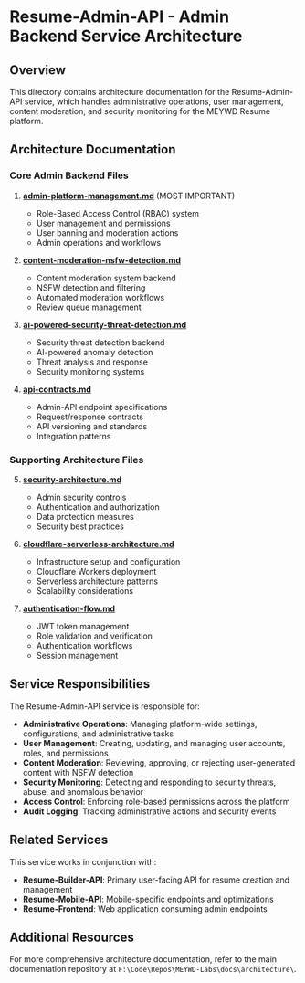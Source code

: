 # Resume-Admin-API - Admin Backend Service Architecture

## Overview

This directory contains architecture documentation for the Resume-Admin-API service, which handles administrative operations, user management, content moderation, and security monitoring for the MEYWD Resume platform.

## Architecture Documentation

### Core Admin Backend Files

1. **[admin-platform-management.md](./admin-platform-management.md)** (MOST IMPORTANT)
   - Role-Based Access Control (RBAC) system
   - User management and permissions
   - User banning and moderation actions
   - Admin operations and workflows

2. **[content-moderation-nsfw-detection.md](./content-moderation-nsfw-detection.md)**
   - Content moderation system backend
   - NSFW detection and filtering
   - Automated moderation workflows
   - Review queue management

3. **[ai-powered-security-threat-detection.md](./ai-powered-security-threat-detection.md)**
   - Security threat detection backend
   - AI-powered anomaly detection
   - Threat analysis and response
   - Security monitoring systems

4. **[api-contracts.md](./api-contracts.md)**
   - Admin-API endpoint specifications
   - Request/response contracts
   - API versioning and standards
   - Integration patterns

### Supporting Architecture Files

5. **[security-architecture.md](./security-architecture.md)**
   - Admin security controls
   - Authentication and authorization
   - Data protection measures
   - Security best practices

6. **[cloudflare-serverless-architecture.md](./cloudflare-serverless-architecture.md)**
   - Infrastructure setup and configuration
   - Cloudflare Workers deployment
   - Serverless architecture patterns
   - Scalability considerations

7. **[authentication-flow.md](./authentication-flow.md)**
   - JWT token management
   - Role validation and verification
   - Authentication workflows
   - Session management

## Service Responsibilities

The Resume-Admin-API service is responsible for:

- **Administrative Operations**: Managing platform-wide settings, configurations, and administrative tasks
- **User Management**: Creating, updating, and managing user accounts, roles, and permissions
- **Content Moderation**: Reviewing, approving, or rejecting user-generated content with NSFW detection
- **Security Monitoring**: Detecting and responding to security threats, abuse, and anomalous behavior
- **Access Control**: Enforcing role-based permissions across the platform
- **Audit Logging**: Tracking administrative actions and security events

## Related Services

This service works in conjunction with:
- **Resume-Builder-API**: Primary user-facing API for resume creation and management
- **Resume-Mobile-API**: Mobile-specific endpoints and optimizations
- **Resume-Frontend**: Web application consuming admin endpoints

## Additional Resources

For more comprehensive architecture documentation, refer to the main documentation repository at `F:\Code\Repos\MEYWD-Labs\docs\architecture\`.
